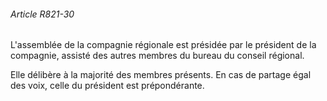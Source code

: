 ###### Article R821-30

L'assemblée de la compagnie régionale est présidée par le président de la compagnie, assisté des autres membres du bureau du conseil régional.

Elle délibère à la majorité des membres présents. En cas de partage égal des voix, celle du président est prépondérante.

